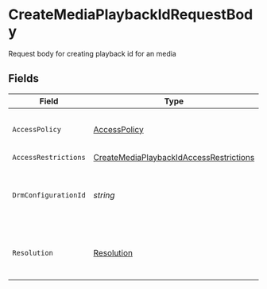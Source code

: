 # CreateMediaPlaybackIdRequestBody

Request body for creating playback id for an media


## Fields

| Field                                                                                                       | Type                                                                                                        | Required                                                                                                    | Description                                                                                                 | Example                                                                                                     |
| ----------------------------------------------------------------------------------------------------------- | ----------------------------------------------------------------------------------------------------------- | ----------------------------------------------------------------------------------------------------------- | ----------------------------------------------------------------------------------------------------------- | ----------------------------------------------------------------------------------------------------------- |
| `AccessPolicy`                                                                                              | [AccessPolicy](../../Models/Components/AccessPolicy.md)                                                     | :heavy_check_mark:                                                                                          | Access policy for media content                                                                             |                                                                                                             |
| `AccessRestrictions`                                                                                        | [CreateMediaPlaybackIdAccessRestrictions](../../Models/Requests/CreateMediaPlaybackIdAccessRestrictions.md) | :heavy_minus_sign:                                                                                          | N/A                                                                                                         |                                                                                                             |
| `DrmConfigurationId`                                                                                        | *string*                                                                                                    | :heavy_minus_sign:                                                                                          | DRM configuration ID (required if accessPolicy is 'drm')                                                    | 123e4567-e89b-12d3-a456-426614174000                                                                        |
| `Resolution`                                                                                                | [Resolution](../../Models/Requests/Resolution.md)                                                           | :heavy_minus_sign:                                                                                          | The maximum resolution for the playback ID.                                                                 | 1080p                                                                                                       |